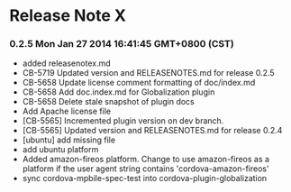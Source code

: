 <!--
#
# Licensed to the Apache Software Foundation (ASF) under one
# or more contributor license agreements.  See the NOTICE file
# distributed with this work for additional information
# regarding copyright ownership.  The ASF licenses this file
# to you under the Apache License, Version 2.0 (the
# "License"); you may not use this file except in compliance
# with the License.  You may obtain a copy of the License at
#
# http://www.apache.org/licenses/LICENSE-2.0
#
# Unless required by applicable law or agreed to in writing,
# software distributed under the License is distributed on an
# "AS IS" BASIS, WITHOUT WARRANTIES OR CONDITIONS OF ANY
#  KIND, either express or implied.  See the License for the
# specific language governing permissions and limitations
# under the License.
#
-->
# Release Note X


### 0.2.5 Mon Jan 27 2014 16:41:45 GMT+0800 (CST)
 *  added releasenotex.md
 *  CB-5719 Updated version and RELEASENOTES.md for release 0.2.5
 *  CB-5658 Update license comment formatting of doc/index.md
 *  CB-5658 Add doc.index.md for Globalization plugin
 *  CB-5658 Delete stale snapshot of plugin docs
 *  Add Apache license file
 *  [CB-5565] Incremented plugin version on dev branch.
 *  [CB-5565] Updated version and RELEASENOTES.md for release 0.2.4
 *  [ubuntu] add missing file
 *  add ubuntu platform
 *  Added amazon-fireos platform. Change to use amazon-fireos as a platform if the user agent string contains 'cordova-amazon-fireos'
 *  sync cordova-mpbile-spec-test into cordova-plugin-globalization
